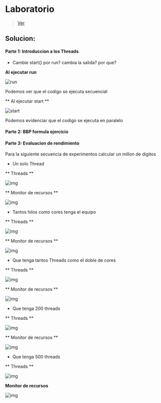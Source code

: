 # Laboratorio

> [Ver](https://eci.gitbook.io/workshops/parallelism-and-concurrency/bbp-formula)

## Solucion:

#### Parte 1: Introduccion a los Threads
- Cambie start() por run? cambia la salida? por que?
 
 **Al ejecutar run**
 
 ![run](img/run.jpg)
 
 Podemos ver que el codigo se ejecuta secuencial
 
 ** Al ejecutar start **
 
 ![start](img/start.jpg)
 
 Podemos evidenciar que el codigo se ejecuta en paralelo

#### Parte 2: BBP formula ejercicio 
 
 
#### Parte 3: Evaluacion de rendimiento

   Para la siguiente secuencia de experimentos calcular un millon de digitos 

- Un solo Thread

 ** Threads **
 
 ![img](img/hilos1.PNG)
 
 
 ** Monitor de recursos **
 
 
 ![img](img/recursos1.PNG)
 
- Tantos hilos como cores tenga el equipo
 
 ** Threads **
 
 ![img](img/threads_cores.PNG)
 
 ** Monitor de recursos **
 
 ![img](img/recursos_cores.PNG)
 
 - Que tenga tantos Threads como el doble de cores
 
 ** Threads **
 
 ![img](img/double_threads.PNG)
 
 ** Monitor de recursos **
 
  ![img](img/double_recursos.PNG)
  
  - Que tenga 200 threads
  
  ** Threads **
  
  ![img](img/200threads.PNG)
  
  ** Monitor de recursos **
  
  ![img](img/200threadsProcesos.PNG)
  
  - Que tenga 500 threads
  
 ** Threads **
 
 ![img](img/500Threads.PNG)
 
 **Monitor de recursos**
 
 ![img](img/500Monitor.PNG)